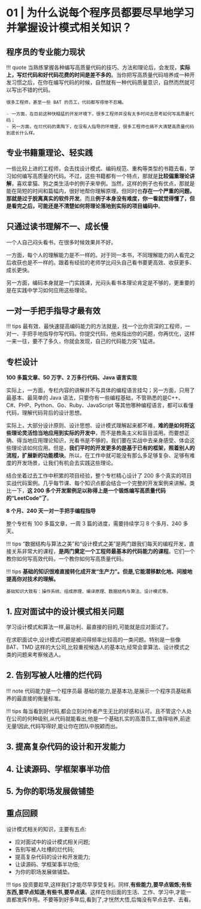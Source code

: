 # 01 | 为什么说每个程序员都要尽早地学习并掌握设计模式相关知识？

## 程序员的专业能力现状

!!! quote
    当熟练掌握各种编写高质量代码的技巧、方法和理论后，会发现，**实际上，写烂代码和好代码花费的时间是差不多的**。当你把写高质量代码培养成一种开发习惯之后，在你在编写代码的时候，自然就有一种代码质量意识，自然而然就可以写出不错的代码。

    很多工程师，甚至一些 BAT 的员工，代码都写得惨不忍睹。
    
    - 一方面，在目前这种快糙猛的开发环境下，很多工程师并没有太多时间去思考如何写高质量代码；
    - 另一方面，在烂代码的熏陶下，在没有人指导的环境里，很多工程师也搞不大清楚高质量代码到底长什么样。

## 专业书籍重理论、轻实践
一些比较上进的工程师，会去找设计模式、编码规范、重构等类型的书籍去看，学习如何编写高质量的代码。不过，这些书籍都有一个特点，那就是**比较偏重理论讲解**，喜欢拿猫、狗之类生活中的例子来举例。当然，这样的例子也有优点，那就是能在简短的时间和篇幅内，很好地帮你理解原理。但同时也**存在一个严重的问题，那就是过于脱离真实的软件开发**。而且**例子本身没有难度，你一看就觉得懂了，但是看完之后，可能还是不清楚如何将理论落地到实际的项目编码中**。

## 只通过读书理解不一、成长慢
一个人自己闷头看书，在很多时候效果并不好。

一方面，每个人的理解能力是不一样的。对于同一本书，不同理解能力的人看完之后收获也是不一样的。跟着有经验的老师学比闷头自己看书要更高效、收获更多、成长更快。

另一方面，编码本身就是一门实践课，光闷头看书本理论肯定是不够的，更重要的是在实践中学习如何应用这些理论。

## 一对一手把手指导才最有效

!!! tips
    最有效、最快速提高编码能力的方法就是，找一个比你资深的工程师，一对一、手把手地指导你写代码。你提交代码，他来指出你的问题，你再优化，这样一来一往，要不了多久，你就会发现，自己的代码能力突飞猛进。


## 专栏设计

**100 多篇文章、50 万字、2 万多行代码、Java 语言实现**

实际上，一方面，专栏内容的讲解并不与具体的编程语言挂勾；另一方面，只用了最基本、最简单的 Java 语法，只要你有一些编程基础，不管熟悉的是C++、C#、PHP、Python、Go、Ruby、JavaScript 等其他哪种编程语言，都可以看懂代码，理解代码背后的设计思想。

实际上，大部分设计原则、设计思想、设计模式理解起来都不难，**难的是如何将这些理论灵活恰当地应用到实际的开发中**，而不是教条主义和盲目滥用。而要想正确、得当地应用理论知识，光看书是不够的，我们要在实战中去亲身感受、体会这些理论该如何应用。但是，**我们平时的开发更多的是基于已有的框架，照着别人的流程，扩展新的功能模块**。所以，在工作中就可能没有那么多足够复杂、足够有难度的开发场景，让我们有机会去实践这些理论。

结合坐着过去工作中积累的项目经验，整个专栏精心设计了 200 多个真实的项目实战代码案例。几乎每节课、每个知识点都会结合一个完整的开发案例来讲解。类比一下，**这 200 多个开发案例足以称得上是一个锻炼编写高质量代码的“LeetCode”了**。

**8 个月、240 天一对一手把手编程指导**

整个专栏有 100 多篇文章，一周 3 篇的进度，需要持续学习 8 个多月、240 多天。

!!! tips
    “数据结构与算法之美”和“设计模式之美”是两门跟我们每天的编程开发，直接关系非常大的课程，**是两门奠定一个工程师最基本的代码能力的课程**。它们一个教你如何写高效代码，一个教你如何写高质量代码。


!!! tips
    **基础的知识很难直接转化成开发“生产力”。但是,它能潜移默化地、间接地提高你对技术的理解。**

    基础知识大致有：操作系统、组成原理、编译原理、数据结构与算法、设计模式等。

## 1. 应对面试中的设计模式相关问题

学习设计模式和算法一样,最功利、最直接的目的,可能就是应对面试了。

在求职面试中,设计模式问题是被问得频率比较高的一类问题。特别是一些像 BAT、TMD 这样的大公司,比较重视候选人的基本功,经常会拿算法、设计模式之类的问题来考察候选人。

## 2. 告别写被人吐槽的烂代码

!!! note
    代码能力是一个程序员最 基础的能力,是基本功,是展示一个程序员基础素养的最直接的衡量标准。

!!! tips
    每当看到好代码,都会立刻对作者产生无比的好感和认可。且不管这个人处在公司的何种级别,从代码就能看出,他是一个基础扎实的高潜员工,值得培养,前途无量!因此,代码写得好,能让你在团队中脱颖而出。

## 3. 提高复杂代码的设计和开发能力


## 4. 让读源码、学框架事半功倍


## 5. 为你的职场发展做铺垫


## 重点回顾

设计模式相关的知识，主要有五点:

- 应对面试中的设计模式相关问题;
- 告别写被人吐槽的烂代码;
- 提高复杂代码的设计和开发能力;
- 让读源码、学框架事半功倍;
- 为你的职场发展做铺垫。

!!! tips
    投资要趁早,这样我们才能尽早享受复利。同样,**有些能力,要早点锻炼;有些东西,要早点知道;有些书,要早点读**。这样在你后面的生活、工作、学习中,才能一直都发挥作用。不要等到好多年后,看到了,才恍然大悟,后悔没有早点去学、去看。